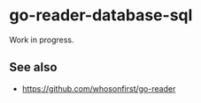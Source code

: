 # go-reader-database-sql

Work in progress.

## See also

* https://github.com/whosonfirst/go-reader
